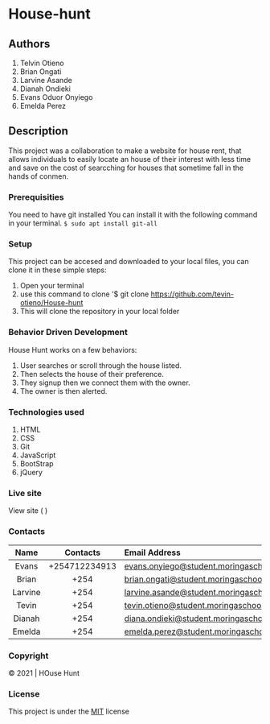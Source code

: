 # House-hunt
## Authors
1. Telvin Otieno 
2. Brian Ongati
3. Larvine Asande
4. Dianah Ondieki 
5. Evans Oduor Onyiego
6. Emelda Perez
## Description
This project was a collaboration to make a website for house rent, that allows individuals to easily locate an house of their interest with less time and save on the cost of searcching for houses that sometime fall in the hands of conmen.
### Prerequisities
You need to have git installed
You can install it with the following command in your terminal.
`$ sudo apt install git-all`
### Setup
This project can be accesed and downloaded to your local files, you can clone it in these simple steps:
1. Open your terminal
2. use this command to clone '$ git clone https://github.com/tevin-otieno/House-hunt
3. This will clone the repository in your local folder
### Behavior Driven Development
House Hunt works on a few behaviors: 
1. User searches or scroll through the house listed. 
2. Then selects the house of their preference. 
3. They signup then we connect them with the owner.
4. The owner is then alerted. 

### Technologies used
1. HTML
2. CSS
3. Git
4. JavaScript
5. BootStrap
6. jQuery
### Live site
View site ( )
### Contacts
|Name   |Contacts        | Email Address                                          |
|:-----:|:--------------:|:-------------------------------------------------------|
|Evans  |+254712234913   | evans.onyiego@student.moringaschool.com                |
|Brian  |+254            | brian.ongati@student.moringaschool.com                 |
|Larvine|+254            | larvine.asande@student.moringaschool.com               |
|Tevin  |+254            | tevin.otieno@student.moringaschool.com                 |
|Dianah |+254            | diana.ondieki@student.moringaschool.com                |
|Emelda |+254            | emelda.perez@student.moringaschool.com                 |
### Copyright
© 2021 | HOuse Hunt
### License
This project is under the [MIT](license) license